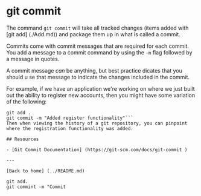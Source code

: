 # git commit

The command `git commit` will take all tracked changes (items added with [git add] (./Add.md)) and package them up in what is called a commit.

Commits come with commit messages that are required for each commit. You add a message to a commit command by using the `-m` flag followed by a message in quotes.

A commit message _can_ be anything, but best practice dicates that you should u se that message to indicate the changes included in the commit.

For example, if we have an application we're working on where we just built out the ability to register new accounts, then you might have some variation of the following:

```
git add .
git commit -m "Added register functionality"```
Then when viewing the history of a git repository, you can pinpoint where the registration functionality was added.

## Resources

- [Git Commit Documentation] (https://git-scm.com/docs/git-commit )

---

[Back to home] (../README.md)

git add.
git commint -m "Commit


